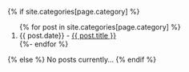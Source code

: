 {% if site.categories[page.category] %}
<ol>
    {% for post in site.categories[page.category] %}
    <li>{{ post.date}} - <a href="{{ post.url }}">{{ post.title }}</a></li>
    {%- endfor %}
</ol>
{% else %}
No posts currently...
{% endif %}
